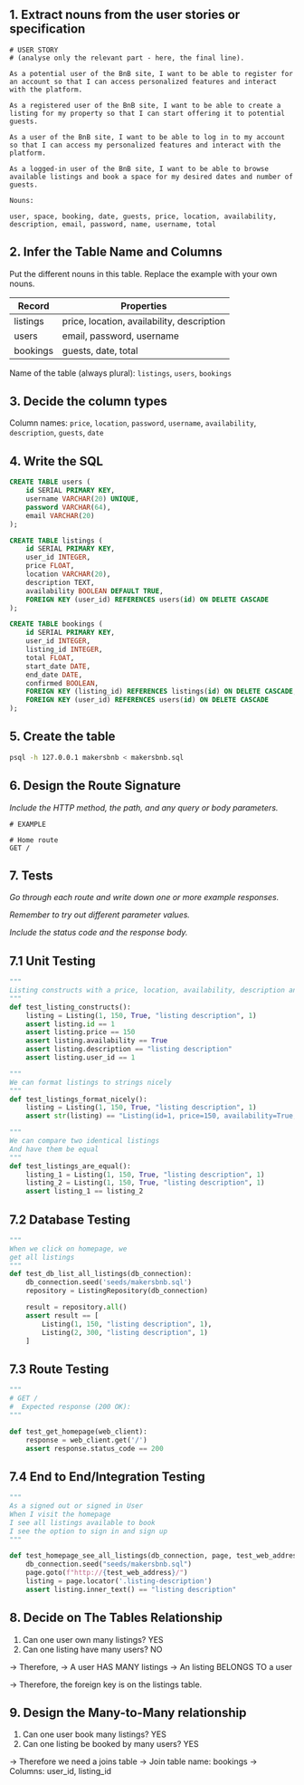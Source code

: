 ## 1. Extract nouns from the user stories or specification

```
# USER STORY
# (analyse only the relevant part - here, the final line).

As a potential user of the BnB site, I want to be able to register for an account so that I can access personalized features and interact with the platform.

As a registered user of the BnB site, I want to be able to create a listing for my property so that I can start offering it to potential guests.

As a user of the BnB site, I want to be able to log in to my account so that I can access my personalized features and interact with the platform.

As a logged-in user of the BnB site, I want to be able to browse available listings and book a space for my desired dates and number of guests.
```

```
Nouns:

user, space, booking, date, guests, price, location, availability, description, email, password, name, username, total

```

## 2. Infer the Table Name and Columns

Put the different nouns in this table. Replace the example with your own nouns.

| Record                | Properties          |
| --------------------- | ------------------- |
| listings              | price, location, availability, description    |
| users                 | email, password, username                     |
| bookings              | guests, date, total                           |

Name of the table (always plural): `listings`, `users`, `bookings`

## 3. Decide the column types

Column names: `price`, `location`, `password`, `username`, `availability`, `description`, 
`guests`, `date`

## 4. Write the SQL

```sql
CREATE TABLE users (
    id SERIAL PRIMARY KEY,
    username VARCHAR(20) UNIQUE,
    password VARCHAR(64),
    email VARCHAR(20)
);

CREATE TABLE listings (
    id SERIAL PRIMARY KEY,
    user_id INTEGER,
    price FLOAT,
    location VARCHAR(20),
    description TEXT,
    availability BOOLEAN DEFAULT TRUE,
    FOREIGN KEY (user_id) REFERENCES users(id) ON DELETE CASCADE
);

CREATE TABLE bookings (
    id SERIAL PRIMARY KEY,
    user_id INTEGER,
    listing_id INTEGER,
    total FLOAT,
    start_date DATE,
    end_date DATE,
    confirmed BOOLEAN,
    FOREIGN KEY (listing_id) REFERENCES listings(id) ON DELETE CASCADE,
    FOREIGN KEY (user_id) REFERENCES users(id) ON DELETE CASCADE
);

```

## 5. Create the table

```bash
psql -h 127.0.0.1 makersbnb < makersbnb.sql
```

## 6. Design the Route Signature

_Include the HTTP method, the path, and any query or body parameters._

```-
# EXAMPLE

# Home route
GET /

```

## 7. Tests

_Go through each route and write down one or more example responses._

_Remember to try out different parameter values._

_Include the status code and the response body._

## 7.1 Unit Testing

```python
"""
Listing constructs with a price, location, availability, description and user_id
"""
def test_listing_constructs():
    listing = Listing(1, 150, True, "listing description", 1)
    assert listing.id == 1
    assert listing.price == 150
    assert listing.availability == True
    assert listing.description == "listing description"
    assert listing.user_id == 1

"""
We can format listings to strings nicely
"""
def test_listings_format_nicely():
    listing = Listing(1, 150, True, "listing description", 1)
    assert str(listing) == "Listing(id=1, price=150, availability=True, description='listing description', user_id=1)"

"""
We can compare two identical listings
And have them be equal
"""
def test_listings_are_equal():
    listing_1 = Listing(1, 150, True, "listing description", 1)
    listing_2 = Listing(1, 150, True, "listing description", 1)
    assert listing_1 == listing_2
```

## 7.2 Database Testing

```python
"""
When we click on homepage, we
get all listings
"""
def test_db_list_all_listings(db_connection):
    db_connection.seed('seeds/makersbnb.sql')
    repository = ListingRepository(db_connection)

    result = repository.all()
    assert result == [
        Listing(1, 150, "listing description", 1),
        Listing(2, 300, "listing description", 1)
    ]
```

## 7.3 Route Testing

```python
"""
# GET /
#  Expected response (200 OK):
"""

def test_get_homepage(web_client):
    response = web_client.get('/')
    assert response.status_code == 200

```

## 7.4 End to End/Integration Testing
```python
"""
As a signed out or signed in User
When I visit the homepage
I see all listings available to book
I see the option to sign in and sign up
"""

def test_homepage_see_all_listings(db_connection, page, test_web_address):
    db_connection.seed("seeds/makersbnb.sql")
    page.goto(f"http://{test_web_address}/")
    listing = page.locator('.listing-description')
    assert listing.inner_text() == "listing description"
```

## 8. Decide on The Tables Relationship

1. Can one user own many listings? YES
2. Can one listing have many users? NO

-> Therefore,
-> A user HAS MANY listings
-> An listing BELONGS TO a user

-> Therefore, the foreign key is on the listings table.


## 9. Design the Many-to-Many relationship

1. Can one user book many listings? YES
2. Can one listing be booked by many users? YES

-> Therefore we need a joins table
-> Join table name: bookings
-> Columns: user_id, listing_id

